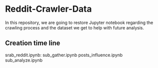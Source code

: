 # Reddit-Crawler-Data
In this repository, we are going to restore Jupyter notebook regarding the crawling process and the dataset we get to help with future analysis.  
## Creation time line 
srab_reddit.ipynb: 
sub_gather.ipynb 
posts_influence.ipynb
sub_analyze.ipynb

